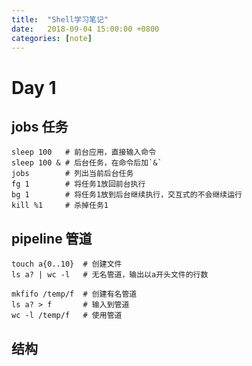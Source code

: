 ```yaml
---
title:  "Shell学习笔记"
date:   2018-09-04 15:00:00 +0800
categories: [note]
---
```


# Day 1

## jobs 任务

```shell
sleep 100   # 前台应用，直接输入命令
sleep 100 & # 后台任务，在命令后加`&`
jobs        # 列出当前后台任务
fg 1        # 将任务1放回前台执行
bg 1        # 将任务1放到后台继续执行，交互式的不会继续运行
kill %1     # 杀掉任务1
```

## pipeline 管道

```shell
touch a{0..10}  # 创建文件
ls a? | wc -l   # 无名管道，输出以a开头文件的行数

mkfifo /temp/f  # 创建有名管道
ls a? > f       # 输入到管道
wc -l /temp/f   # 使用管道
```

<!--more-->

## 结构

```shell

```
